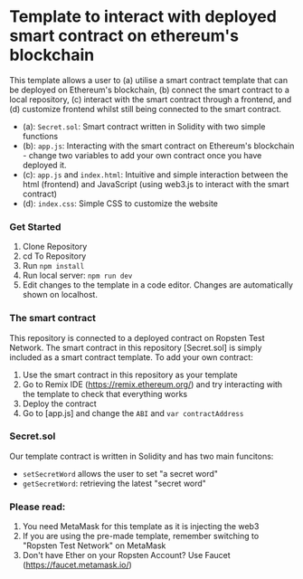 # Template to interact with deployed smart contract on ethereum's blockchain
This template allows a user to (a) utilise a smart contract template that can be deployed on Ethereum's blockchain, (b) connect the smart contract to a local repository, (c) interact with the smart contract through a frontend, and (d) customize frontend whilst still being connected to the smart contract. 

- (a): `Secret.sol`: Smart contract written in Solidity with two simple functions
- (b): `app.js`: Interacting with the smart contract on Ethereum's blockchain - change two variables to add your own contract once you have deployed it.
- (c): `app.js` and `index.html`: Intuitive and simple interaction between the html (frontend) and JavaScript (using web3.js to interact with the smart contract)
- (d): `index.css`: Simple CSS to customize the website

### Get Started
1. Clone Repository
2. cd To Repository
3. Run `npm install`
4. Run local server: `npm run dev`
5. Edit changes to the template in a code editor. Changes are automatically shown on localhost. 

### The smart contract
This repository is connected to a deployed contract on Ropsten Test Network. The smart contract in this repository [Secret.sol] is simply included as a smart contract template. To add your own contract:

1. Use the smart contract in this repository as your template
2. Go to Remix IDE (https://remix.ethereum.org/) and try interacting with the template to check that everything works
3. Deploy the contract 
4. Go to [app.js] and change the `ABI` and `var contractAddress`

### Secret.sol
Our template contract is written in Solidity and has two main funcitons:
- `setSecretWord` allows the user to set "a secret word"
- `getSecretWord`: retrieving the latest "secret word"

### Please read:
1. You need MetaMask for this template as it is injecting the web3
2. If you are using the pre-made template, remember switching to "Ropsten Test Network" on MetaMask
3. Don't have Ether on your Ropsten Account? Use Faucet (https://faucet.metamask.io/)

